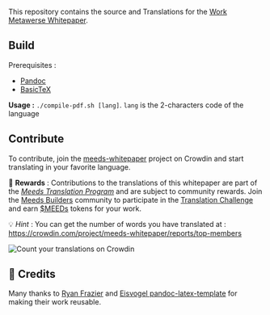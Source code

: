 This repository contains the source and Translations for the [Work Metawerse Whitepaper](https://mirror.xyz/meedsdao.eth/EDh9QfsuuIDNS0yKcQDtGdXc25vfkpnnKpc3RYUTJgc).


## Build ##

Prerequisites : 
* [Pandoc](https://pandoc.org/)
* [BasicTeX](https://tug.org/mactex/morepackages.html)

**Usage :** ```./compile-pdf.sh [lang]```.
 ```lang``` is the 2-characters code of the language

## Contribute ##

To contribute, join the [meeds-whitepaper](https://crowdin.com/project/meeds-whitepaper) project on Crowdin and start translating in your favorite language.

 :gift: **Rewards** : Contributions to the translations of this whitepaper are part of the *[Meeds Translation Program](https://builders.meeds.io/portal/g/:spaces:engage/engage/notes/20)* and are subject to community rewards. Join the [Meeds Builders](https://builders.meeds.io) community to participate in the [Translation Challenge](https://builders.meeds.io/portal/meeds/challenges/93) and earn [$MEEDs](https://www.coingecko.com/en/coins/meeds-dao) tokens for your work.


:bulb: *Hint* : You can get the number of words you have translated at : https://crowdin.com/project/meeds-whitepaper/reports/top-members

![Count your translations on Crowdin](img/crowdin-top-members.png)

## :sparkling_heart: Credits ##

Many thanks to [Ryan Frazier](https://pianomanfrazier.com/post/write-a-book-with-markdown/) and [Eisvogel pandoc-latex-template](https://github.com/Wandmalfarbe/pandoc-latex-template) for making their work reusable.

